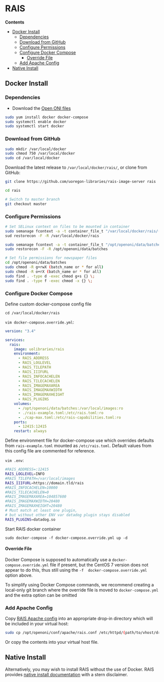 # RAIS

**Contents**

- [Docker Install](#docker-install)
    - [Dependencies](#dependencies)
    - [Download from GitHub](#download-from-github)
    - [Configure Permissions](#configure-permissions)
    - [Configure Docker Compose](#configure-docker-compose)
        - [Override File](#override-file)
    - [Add Apache Config](#add-apache-config)
- [Native Install](#native-install)

## Docker Install

### Dependencies
- Download the [Open ONI files](/docs/install/centos/README.md#open-oni-files)

```bash
sudo yum install docker docker-compose
sudo systemctl enable docker
sudo systemctl start docker
```

### Download from GitHub

```bash
sudo mkdir /var/local/docker
sudo chmod 750 /var/local/docker
sudo cd /var/local/docker
```
Download the latest release to `/var/local/docker/rais/`, or clone from GitHub:

```bash
git clone https://github.com/uoregon-libraries/rais-image-server rais

cd rais

# Switch to master branch
git checkout master
```

### Configure Permissions
```bash
# Set SELinux context on files to be mounted in container
sudo semanage fcontext -a -t container_file_t "/var/local/docker/rais/(?:cap-max|rais-example)\.toml"
sud restorecon -F -R /var/local/docker/rais

sudo semanage fcontext -a -t container_file_t "/opt/openoni/data/batches(/.*)?"
sudo restorecon -F -R /opt/openoni/data/batches

# Set file permissions for newspaper files
cd /opt/openoni/data/batches
sudo chmod -R g+rwX (batch_name or * for all)
sudo chmod -R o+rX (batch_name or * for all)
sudo find . -type d -exec chmod g+s {} \;
sudo find . -type f -exec chmod -x {} \;
```

### Configure Docker Compose
Define custom docker-compose config file

`cd /var/local/docker/rais`

`vim docker-compose.override.yml`:
```yml
version: "3.4"

services:
  rais:
    image: uolibraries/rais
    environment:
      - RAIS_ADDRESS
      - RAIS_LOGLEVEL
      - RAIS_TILEPATH
      - RAIS_IIIFURL
      - RAIS_INFOCACHELEN
      - RAIS_TILECACHELEN
      - RAIS_IMAGEMAXAREA
      - RAIS_IMAGEMAXWIDTH
      - RAIS_IMAGEMAXHEIGHT
      - RAIS_PLUGINS
    volumes:
      - /opt/openoni/data/batches:/var/local/images:ro
      - ./rais-example.toml:/etc/rais.toml:ro
      - ./cap-max.toml:/etc/rais-capabilities.toml:ro
    ports:
      - 12415:12415
    restart: always
```

Define environment file for docker-compose use which overrides defaults
from `rais-example.toml` mounted as `/etc/rais.toml`. Default values from this
config file are commented for reference.

`vim .env`:
```bash
#RAIS_ADDRESS=:12415
RAIS_LOGLEVEL=INFO
#RAIS_TILEPATH=/var/local/images
RAIS_IIIFURL=https://domain.tld/rais
#RAIS_INFOCACHELEN=10000
#RAIS_TILECACHELEN=0
#RAIS_IMAGEMAXAREA=104857600
#RAIS_IMAGEMAXWIDTH=20480
#RAIS_IMAGEMAXHEIGHT=20480
# Must match at least one plugin,
# but without other ENV var datadog plugin stays disabled
RAIS_PLUGINS=datadog.so
```

Start RAIS docker container

`sudo docker-compose -f docker-compose.override.yml up -d`

#### Override File
Docker Compose is supposed to automatically use a `docker-compose.override.yml`
file if present, but the CentOS 7 version does not appear to do this, thus still
using the `-f  docker-compose.override.yml` option above.

To simplify using Docker Compose commands, we recommend creating a local-only
git branch where the override file is moved to `docker-compose.yml` and the
extra option can be omitted

### Add Apache Config
Copy [RAIS Apache config](/conf/apache/rais.conf) into an appropriate
drop-in directory which will be included in your virtual host:

```bash
sudo cp /opt/openoni/conf/apache/rais.conf /etc/httpd/(path/to/vhost/drop-in-dir)/
```

Or copy the contents into your virtual host file.

## Native Install
Alternatively, you may wish to install RAIS without the use of Docker. RAIS
provides [native install
documentation](https://github.com/uoregon-libraries/rais-image-server/wiki/Manual-Setup)
with a stern disclaimer.
